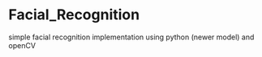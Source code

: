 # Facial_Recognition
simple facial recognition implementation using python (newer model) and openCV

